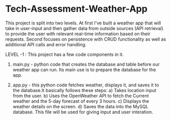 # Tech-Assessment-Weather-App
This project is split into two levels. At first I've built a weather app that will take in user-input and then gather data from outside sources (API retrieval) to provide the user with relevant real-time information based on their requests. Second focuses on persistence with CRUD functionality as well as additional API calls and error handling.


LEVEL -1 :
This project has a few code components in it.

1) main.py - python code that creates the database and table before our weather app can run. Its main use is to prepare the database for the     app.
   
2) app.py - this python code fetches weather, displays it, and saves it to the database.It basically follows these steps:
     a) Takes location input from the user.
     b) Uses the OpenWeather API to fetch the Current weather and the 5-day forecast of every 3 hours.
     c) Displays the weather details on the screen.
     d) Saves the data into the MySQL database.
   This file will be used for giving input and user interation.
